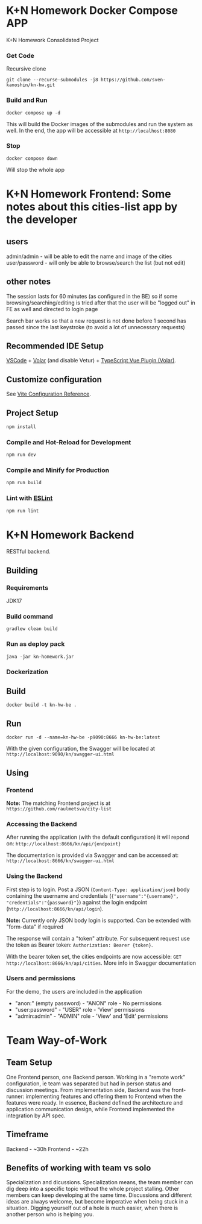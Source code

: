 # K+N Homework Docker Compose APP
K+N Homework Consolidated Project

### Get Code

Recursive clone

`git clone --recurse-submodules -j8 https://github.com/sven-kanoshin/kn-hw.git`

### Build and Run

`docker compose up -d`

This will build the Docker images of the submodules and run the system as well.
In the end, the app will be accessible at `http://localhost:8080`

### Stop 

`docker compose down`

Will stop the whole app

# K+N Homework Frontend: Some notes about this cities-list app by the developer

## users

admin/admin - will be able to edit the name and image of the cities
user/password - will only be able to browse/search the list (but not edit)

## other notes

The session lasts for 60 minutes (as configured in the BE) so if some browsing/searching/editing is tried after that the user will be "logged out" in FE as well and directed to login page

Search bar works so that a new request is not done before 1 second has passed since the last keystroke (to avoid a lot of unnecessary requests)

## Recommended IDE Setup

[VSCode](https://code.visualstudio.com/) + [Volar](https://marketplace.visualstudio.com/items?itemName=Vue.volar) (and disable Vetur) + [TypeScript Vue Plugin (Volar)](https://marketplace.visualstudio.com/items?itemName=Vue.vscode-typescript-vue-plugin).

## Customize configuration

See [Vite Configuration Reference](https://vitejs.dev/config/).

## Project Setup

```sh
npm install
```

### Compile and Hot-Reload for Development

```sh
npm run dev
```

### Compile and Minify for Production

```sh
npm run build
```

### Lint with [ESLint](https://eslint.org/)

```sh
npm run lint
```

# K+N Homework Backend

RESTful backend.

## Building

### Requirements
JDK17

### Build command

`gradlew clean build`

### Run as deploy pack
`java -jar kn-homework.jar`

### Dockerization
## Build
`docker build -t kn-hw-be .`

## Run
`docker run -d --name=kn-hw-be -p9090:8666 kn-hw-be:latest`

With the given configuration, the Swagger will be located at `http://localhost:9090/kn/swagger-ui.html`

## Using

### Frontend
**Note:** The matching Frontend project is at `https://github.com/raulmetsva/city-list`

### Accessing the Backend

After running the application (with the default configuration) it will repond on: `http://localhost:8666/kn/api/{endpoint}`

The documentation is provided via Swagger and can be accessed at: `http://localhost:8666/kn/swagger-ui.html`

### Using the Backend

First step is to login. Post a JSON (`Content-Type: application/json`) body containing the username and credentials (`{"username":"{username}", "credentials":"{password}"}`) against the login endpoint (`http://localhost:8666/kn/api/login`).
 
**Note:** Currently only JSON body login is supported. Can be extended with "form-data" if required

The response will contain a "token" attribute. For subsequent request use the token as Bearer token: `Authorization: Bearer {token}`. 

With the bearer token set, the cities endpoints are now accessible: `GET http://localhost:8666/kn/api/cities`. More info in Swagger documentation

### Users and permissions
For the demo, the users are included in the application

 - "anon:" (empty password) - "ANON" role -  No permissions
 - "user:password" - "USER" role - 'View' permissions
 - "admin:admin" - "ADMIN" role - 'View' and 'Edit' permissions
 
# Team Way-of-Work
## Team Setup
One Frontend person, one Backend person. Working in a "remote work" configuration, ie team was separated but had in person status and discussion meetings. From implementation side, Backend was the front-runner: implementing features and offering them to Frontend when the features were ready. In essence, Backend defined the architecture and application communication design, while Frontend implemented the integration by API spec.
## Timeframe 
Backend - ~30h
Frontend - ~22h 
## Benefits of working with team vs solo
Specialization and dicussions. 
Specialization means, the team member can dig deep into a specific topic without the whole project stalling. Other members can keep developing at the same time. Discussions and different ideas are always welcome, but become imperative when being stuck in a situation. Digging yourself out of a hole is much easier, when there is another person who is helping you.
 